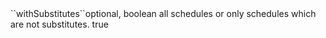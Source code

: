 <tr><td>``withSubstitutes``</td><td>optional, boolean</td>
<td>all schedules or only schedules which are not substitutes.</td>
<td></td><td>true</td></tr>
